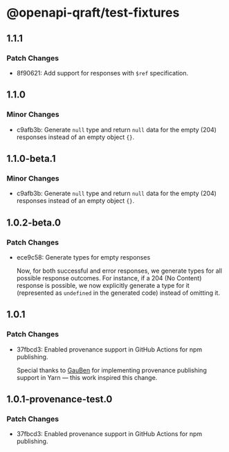 # @openapi-qraft/test-fixtures

## 1.1.1

### Patch Changes

- 8f90621: Add support for responses with `$ref` specification.

## 1.1.0

### Minor Changes

- c9afb3b: Generate `null` type and return `null` data for the empty (204) responses instead of an empty object `{}`.

## 1.1.0-beta.1

### Minor Changes

- c9afb3b: Generate `null` type and return `null` data for the empty (204) responses instead of an empty object `{}`.

## 1.0.2-beta.0

### Patch Changes

- ece9c58: Generate types for empty responses

  Now, for both successful and error responses, we generate types for all possible response outcomes.
  For instance, if a 204 (No Content) response is possible, we now explicitly generate a type for it
  (represented as `undefined` in the generated code) instead of omitting it.

## 1.0.1

### Patch Changes

- 37fbcd3: Enabled provenance support in GitHub Actions for npm publishing.

  Special thanks to [GauBen](https://github.com/GauBen) for implementing provenance publishing support in Yarn — this work
  inspired this change.

## 1.0.1-provenance-test.0

### Patch Changes

- 37fbcd3: Enabled provenance support in GitHub Actions for npm publishing.
